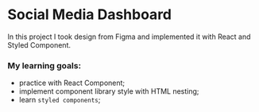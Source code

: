 # Social Media Dashboard

In this project I took design from Figma and implemented it with React and Styled Component.

### My learning goals:
- practice with React Component;
- implement component library style with HTML nesting;
- learn `styled components`;
